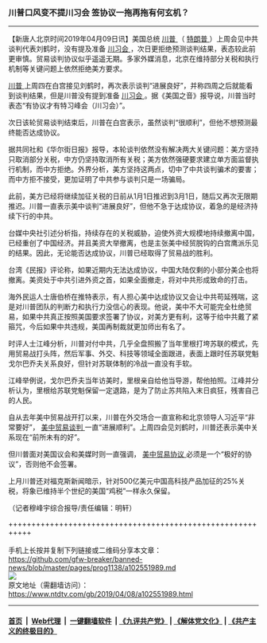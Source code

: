 ### 川普口风变不提川习会 签协议一拖再拖有何玄机？
------------------------

<div class="post_content" itemprop="articleBody">
 <p>
  【新唐人北京时间2019年04月09日讯】美国总统
  <a href="https://www.ntdtv.com/gb/川普.htm">
   川普
  </a>
  （
  <a href="https://www.ntdtv.com/gb/特朗普.htm">
   特朗普
  </a>
  ）上周会见中共谈判代表刘鹤时，没有提及准备
  <a href="https://www.ntdtv.com/gb/川习会.htm">
   川习会
  </a>
  ，次日更拒绝预测谈判结果，表态较此前更审慎。贸易谈判协议似乎遥遥无期。多家外媒消息，北京在维持部分关税和执行机制等关键问题上依然拒绝美方要求。
 </p>
 <p>
  <a href="https://www.ntdtv.com/gb/川普.htm">
   川普
  </a>
  上周四在白宫接见刘鹤时，再次表示谈判“进展良好”，并称四周之后就能看到谈判结果，但是川普没有提到准备
  <a href="https://www.ntdtv.com/gb/川习会.htm">
   川习会
  </a>
  。据《美国之音》报导说，川普当时表态“有协议才有特习峰会（川习会）”。
 </p>
 <p>
  次日该轮贸易谈判结束后，川普在白宫表示，虽然谈判“很顺利”，但他不想预测最终能否达成协议。
 </p>
 <p>
  据共同社和《华尔街日报》报导，本轮谈判依然没有解决两大关键问题：美方坚持只取消部分关税，中方仍坚持取消所有关税；美方依然强硬要求建立单方面监督执行机制，而中方拒绝。外界分析，美方坚持这两点，切中了中共谈判骗术的要害；而中方拒不接受，更加证明了中共参与谈判只是一场骗局。
 </p>
 <p>
  此前，美方已经将继续加征关税的日前从1月1日推迟到3月1日，随后又再次无限期推迟。川普一直表示美中谈判“进展良好”，但他不急于达成协议，着急的是经济持续下行的中共。
 </p>
 <p>
  台媒中央社引述分析指，持续存在的关税威胁，迫使外资大规模地持续撤离中国，已经重创了中国经济。并且美资大举撤离，也是主张美中经贸脱钩的白宫鹰派乐见的结果。因此，无论能否达成协议，川普已经取得了贸易战的胜利。
 </p>
 <p>
  台湾《民报》评论称，如果近期内无法达成协议，中国大陆仅剩的小部分美企也将撤离。美资处于中共引进外资之首，如果全面撤走，将对中共形成致命的打击。
 </p>
 <p>
  海外民运人士唐伯桥在推特表示，有人担心美中达成协议又会让中共苟延残喘，这是对川普团队的判断力和执行力没信心的表现。他说，美中不大可能完全杜绝贸易，如果中共真正按照美国要求签署了协议，对美方更有利，这等于给中共戴了紧箍咒，今后如果中共违规，美国再制裁就更加师出有名了。
 </p>
 <p>
  时评人士江峰分析，川普对付中共，几乎全盘照搬了当年里根打垮苏联的模式，先用贸易战打头阵，然后军事、外交、科技等领域全面跟进，表面上跟时任苏联党魁戈尔巴乔夫关系良好，但针对苏联体制的冷战一直没有手软。
 </p>
 <p>
  江峰举例说，戈尔巴乔夫当年访美时，里根亲自给他当导游，帮他拍照。江峰并分析认为，里根给苏联党魁保留一定退路，是为了防止苏共陷入末日疯狂，残害自己的人民。
 </p>
 <p>
  自从去年美中贸易战开打以来，川普在外交场合一直宣称和北京领导人习近平“非常要好”，
  <a href="https://www.ntdtv.com/gb/34765.htm">
   美中贸易谈判
  </a>
  一直“进展顺利”。上周四会见刘鹤时，川普还表示美中关系现在“前所未有的好”。
 </p>
 <p>
  但川普面对美国议会和美媒时则一直强调，
  <a href="https://www.ntdtv.com/gb/美中贸易协议.htm">
   美中贸易协议
  </a>
  必须是一个“极好的协议”，否则他不会签署。
 </p>
 <p>
  上月川普还对福克斯新闻暗示，针对500亿美元中国高科技产品加征的25%关税，将象已维持半个世纪的美国“鸡税”一样永久保留。
 </p>
 <p>
  （记者穆峰宇综合报导/责任编辑：明轩）
 </p>
 <div class="single_ad">
 </div>
</div>

+++++++++++++++++++++++++++++++++++++++++++++++++++++++++++<br/><br/>
手机上长按并复制下列链接或二维码分享本文章：<br/>
https://github.com/gfw-breaker/banned-news/blob/master/pages/prog1138/a102551989.md <br/>
<a href='https://github.com/gfw-breaker/banned-news/blob/master/pages/prog1138/a102551989.md'><img src='https://github.com/gfw-breaker/banned-news/blob/master/pages/prog1138/a102551989.md.png'/></a> <br/>
原文地址（需翻墙访问）：https://www.ntdtv.com/gb/2019/04/08/a102551989.html


------------------------
#### [首页](https://github.com/gfw-breaker/banned-news/blob/master/README.md) &nbsp;|&nbsp; [Web代理](https://github.com/labour-camp/helloworld) &nbsp;|&nbsp; [一键翻墙软件](https://github.com/gfw-breaker/nogfw/blob/master/README.md) &nbsp;| [《九评共产党》](https://github.com/gfw-breaker/9ping.md/blob/master/README.md#九评之一评共产党是什么) | [《解体党文化》](https://github.com/gfw-breaker/jtdwh.md/blob/master/README.md) | [《共产主义的终极目的》](https://github.com/gfw-breaker/gczydzjmd.md/blob/master/README.md)

